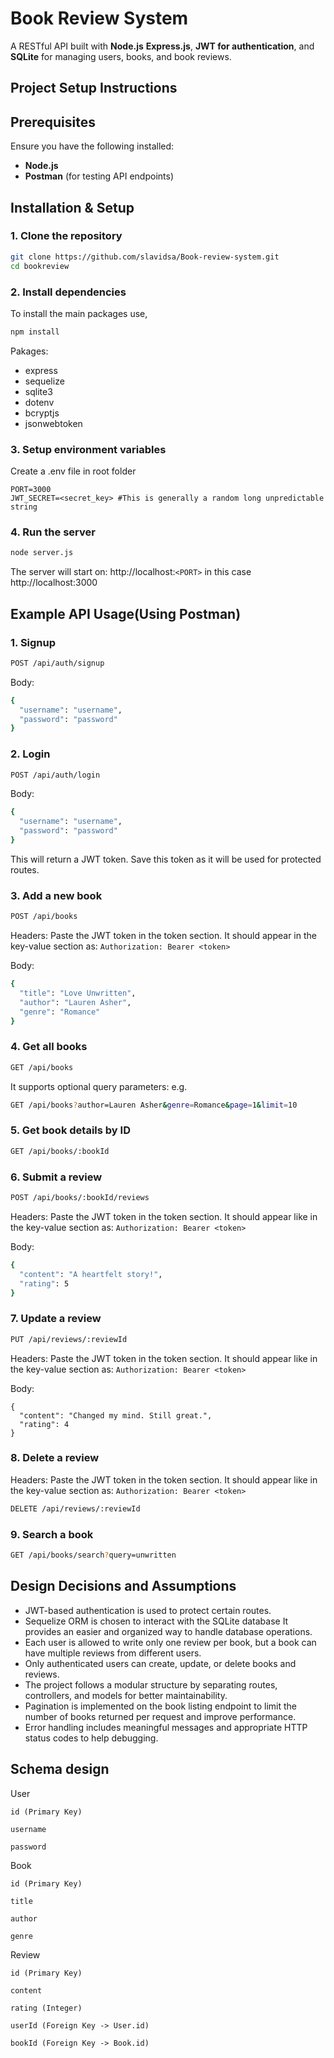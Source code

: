 # Book Review System

A RESTful API built with **Node.js** **Express.js**, **JWT for authentication**, and **SQLite** for managing users, books, and book reviews.

## Project Setup Instructions

## Prerequisites

Ensure you have the following installed:

- **Node.js**
- **Postman** (for testing API endpoints)

## Installation & Setup

### 1. Clone the repository

```bash
git clone https://github.com/slavidsa/Book-review-system.git
cd bookreview
```

### 2. Install dependencies
To install the main packages use,
```bash
npm install
```
Pakages:
- express
- sequelize
- sqlite3
- dotenv
- bcryptjs
- jsonwebtoken

### 3. Setup environment variables
Create a .env file in root folder

```env
PORT=3000
JWT_SECRET=<secret_key> #This is generally a random long unpredictable string
```

### 4. Run the server
```bash
node server.js
```
The server will start on:
http://localhost:```<PORT>``` in this case http://localhost:3000 

## Example API Usage(Using Postman)

### 1. Signup
```bash
POST /api/auth/signup
```
Body:
```bash
{
  "username": "username",
  "password": "password"
}
```

### 2. Login
```bash
POST /api/auth/login
```
Body:
```bash
{
  "username": "username",
  "password": "password"
}
```
This will return a JWT token. Save this token as it will be used for protected routes.

### 3. Add a new book
```bash
POST /api/books
```
Headers: Paste the JWT token in the token section. It should appear in the key-value section as: ```Authorization: Bearer <token>```

Body:
```bash
{
  "title": "Love Unwritten",
  "author": "Lauren Asher",
  "genre": "Romance"
}
```

### 4. Get all books
```bash
GET /api/books
```
It supports optional query parameters:
e.g. 
```bash
GET /api/books?author=Lauren Asher&genre=Romance&page=1&limit=10
```

### 5. Get book details by ID
```bash
GET /api/books/:bookId
```

### 6. Submit a review
```bash
POST /api/books/:bookId/reviews
```
Headers: Paste the JWT token in the token section. It should appear like in the key-value section as: ```Authorization: Bearer <token>```

Body:
```bash
{
  "content": "A heartfelt story!",
  "rating": 5
}
```
### 7. Update a review
```bash
PUT /api/reviews/:reviewId
```
Headers: Paste the JWT token in the token section. It should appear like in the key-value section as: ```Authorization: Bearer <token>```

Body:
```
{
  "content": "Changed my mind. Still great.",
  "rating": 4
}
```
### 8. Delete a review
Headers: Paste the JWT token in the token section. It should appear like in the key-value section as: ```Authorization: Bearer <token>```
```bash
DELETE /api/reviews/:reviewId
```

### 9. Search a book
```bash
GET /api/books/search?query=unwritten
```

## Design Decisions and Assumptions
- JWT-based authentication is used to protect certain routes.
- Sequelize ORM is chosen to interact with the SQLite database It provides an easier and organized way to handle database operations.
- Each user is allowed to write only one review per book, but a book can have multiple reviews from different users.
- Only authenticated users can create, update, or delete books and reviews.
- The project follows a modular structure by separating routes, controllers, and models for better maintainability.
- Pagination is implemented on the book listing endpoint to limit the number of books returned per request and improve performance.
- Error handling includes meaningful messages and appropriate HTTP status codes to help debugging.

## Schema design
User
```
id (Primary Key)

username

password
```

Book
```
id (Primary Key)

title

author

genre
```
Review
```
id (Primary Key)

content

rating (Integer)

userId (Foreign Key -> User.id)

bookId (Foreign Key -> Book.id)
```